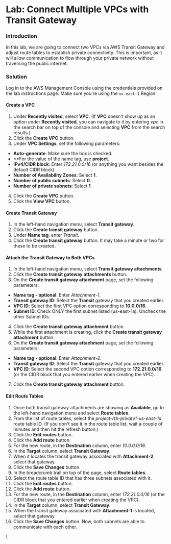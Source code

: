 # Lab: Connect Multiple VPCs with Transit Gateway

### Introduction

In this lab, we are going to connect two VPCs via AWS Transit Gateway and adjust route tables to establish private connectivity. This is important, as it will allow communication to flow through your private network without traversing the public internet.

### Solution

Log in to the AWS Management Console using the credentials provided on the lab instructions page. Make sure you're using the `us-east-1` Region.

#### Create a VPC

1. Under **Recently visited**, select **VPC**. (If **VPC** doesn't show up as an option under **Recently visited**, you can navigate to it by entering _vpc_ in the search bar on top of the console and selecting **VPC** from the search results.)
2. Click the **Create VPC** button.
3. Under **VPC Settings**, set the following parameters:

* **Auto-generate**: Make sure the box is checked.
* \*\*For the value of the name tag, use **project**.
* **IPv4/CIDR block**: Enter _172.21.0.0/16_ (or anything you want besides the default CIDR block).
* **Number of Availability Zones**: Select **1**.
* **Number of public subnets**: Select **0**.
* **Number of private subnets**: Select **1**

4. Click the **Create VPC** button.
5. Click the **View VPC** button.

#### Create Transit Gateway

1. In the left-hand navigation menu, select **Transit gateway**.
2. Click the **Create transit gateway** button.
3. Under **Name tag**, enter _Transit_.
4. Click the **Create transit gateway** button. It may take a minute or two for these to be created.

#### Attach the Transit Gateway to Both VPCs

1. In the left-hand navigation menu, select **Transit gateway attachments**.
2. Click the **Create transit gateway attachments** button.
3. On the **Create transit gateway attachment** page, set the following parameters:

* **Name tag - optional**: Enter _Attachment-1_.
* **Transit gateway ID**: Select the **Transit** gateway that you created earlier.
* **VPC ID**: Select the first VPC option corresponding to **10.0.0/16**.
* **Subnet ID**: Check ONLY the first subnet listed (us-east-1a). Uncheck the other Subnet IDs.

4. Click the **Create transit gateway attachment** button.
5. While the first attachment is creating, click the **Create transit gateway attachment** button.
6. On the **Create transit gateway attachment** page, set the following parameters:

* **Name tag - optional**: Enter _Attachment-2_.
* **Transit gateway ID**: Select the **Transit** gateway that you created earlier.
* **VPC ID**: Select the second VPC option corresponding to **172.21.0.0/16** (or the CIDR block that you entered earlier when creating the VPC).

7. Click the **Create transit gateway attachment** button.

#### Edit Route Tables

1. Once both transit gateway attachments are showing as **Available**, go to the left-hand navigation menu and select **Route tables**.
2. From the list of route tables, select the _project-rtb-private1-us-east-1a_ route table ID. (If you don't see it in the route table list, wait a couple of minutes and then hit the refresh button.)
3. Click the **Edit routes** button.
4. Click the **Add route** button.
5. For the new route, in the **Destination** column, enter _10.0.0.0/16_.
6. In the **Target** column, select **Transit Gateway**.
7. When it locates the transit gateway associated with **Attachment-2**, select that gateway.
8. Click the **Save Changes** button.
9. In the breadcrumb trail on top of the page, select **Route tables**.
10. Select the route table ID that has three subnets associated with it.
11. Click the **Edit routes** button.
12. Click the **Add route** button.
13. For the new route, in the **Destination** column, enter _172.21.0.0/16_ (or the CIDR block that you entered earlier when creating the VPC).
14. In the **Target** column, select **Transit Gateway**.
15. When the transit gateway associated with **Attachment-1** is located, select that gateway.
16. Click the **Save Changes** button. Now, both subnets are able to communicate with each other.

\
